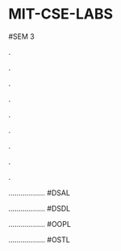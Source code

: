 # MIT-CSE-LABS

#SEM 3 

.

.

.

.

.

.

.

.

.

.................. #DSAL

.................. #DSDL

.................. #OOPL

.................. #OSTL
